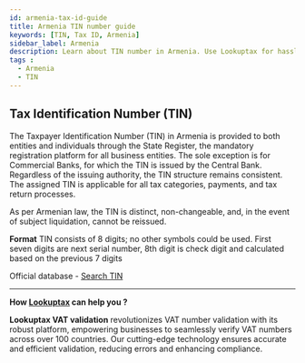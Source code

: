 ```yaml
---
id: armenia-tax-id-guide
title: Armenia TIN number guide
keywords: [TIN, Tax ID, Armenia]
sidebar_label: Armenia
description: Learn about TIN number in Armenia. Use Lookuptax for hassle-free tax id validation in Armenia and other 100+ countries
tags : 
  - Armenia
  - TIN
---
```


## Tax Identification Number (TIN)
The Taxpayer Identification Number (TIN) in Armenia is provided to both entities and individuals through the State Register, the mandatory registration platform for all business entities. The sole exception is for Commercial Banks, for which the TIN is issued by the Central Bank. Regardless of the issuing authority, the TIN structure remains consistent. The assigned TIN is applicable for all tax categories, payments, and tax return processes.

As per Armenian law, the TIN is distinct, non-changeable, and, in the event of subject liquidation, cannot be reissued.

**Format** 
TIN consists of 8 digits; no other symbols could be used. First seven digits are next serial number, 8th digit is check digit and calculated based on the previous 7 digits


Official database - [Search TIN](https://www.src.am/en/taxpayerSearchSystemPage/112)

----
**How [Lookuptax](https://lookuptax.com/) can help you ?**

**Lookuptax VAT validation**  revolutionizes VAT number validation with its robust platform, empowering businesses to seamlessly verify VAT numbers across over 100 countries. Our cutting-edge technology ensures accurate and efficient validation, reducing errors and enhancing compliance.
